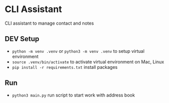 # CLI Assistant

CLI assistant to manage contact and notes

## DEV Setup

- `python -m venv .venv` or `python3 -m venv .venv` to setup virtual environment
- `source .venv/bin/activate` to activate virtual environment on Mac, Linux
- `pip install -r requirements.txt` install packages

## Run

- `python3 main.py` run script to start work with address book
